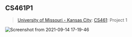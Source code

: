 ## CS461P1
> [University of Missouri - Kansas City](https://www.umkc.edu/): [CS461](https://catalog.umkc.edu/search/?P=COMP-SCI%20461): Project 1

![Screenshot from 2021-09-14 17-19-46](https://user-images.githubusercontent.com/54282562/133341559-29a53348-85bb-425f-96a5-8ce188caf0f1.png)
